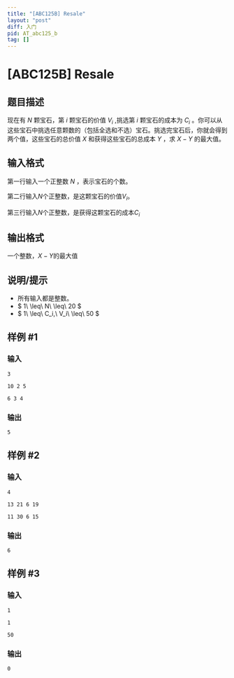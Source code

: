 ```yaml
---
title: "[ABC125B] Resale"
layout: "post"
diff: 入门
pid: AT_abc125_b
tag: []
---
```


# [ABC125B] Resale

## 题目描述

现在有 $N$ 颗宝石，第 $i$ 颗宝石的价值 $V_{i}$ ,挑选第 $i$ 颗宝石的成本为 $C_{i}$ 。你可以从这些宝石中挑选任意颗数的（包括全选和不选）宝石。挑选完宝石后，你就会得到两个值，这些宝石的总价值 $X$ 和获得这些宝石的总成本 $Y$ ，求 $X-Y$ 的最大值。

## 输入格式

第一行输入一个正整数 $N$ ，表示宝石的个数。

第二行输入$N$个正整数，是这颗宝石的价值$V_i$。

第三行输入$N$个正整数，是获得这颗宝石的成本$C_i$

## 输出格式

一个整数，$X-Y$的最大值

## 说明/提示

- 所有输入都是整数。
- $ 1\ \leq\ N\ \leq\ 20 $
- $ 1\ \leq\ C_i,\ V_i\ \leq\ 50 $

## 样例 #1

### 输入

```
3
10 2 5
6 3 4
```

### 输出

```
5
```

## 样例 #2

### 输入

```
4
13 21 6 19
11 30 6 15
```

### 输出

```
6
```

## 样例 #3

### 输入

```
1
1
50
```

### 输出

```
0
```

